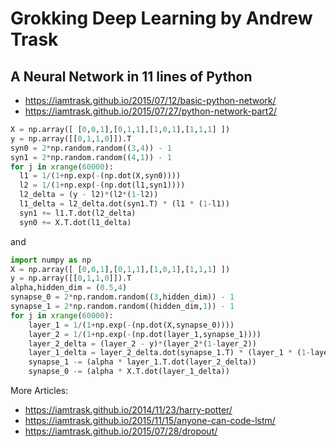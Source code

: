 # Grokking Deep Learning by Andrew Trask




##  A Neural Network in 11 lines of Python

- <https://iamtrask.github.io/2015/07/12/basic-python-network/>
- <https://iamtrask.github.io/2015/07/27/python-network-part2/>
 

``` python
X = np.array([ [0,0,1],[0,1,1],[1,0,1],[1,1,1] ])
y = np.array([[0,1,1,0]]).T
syn0 = 2*np.random.random((3,4)) - 1
syn1 = 2*np.random.random((4,1)) - 1
for j in xrange(60000):
  l1 = 1/(1+np.exp(-(np.dot(X,syn0))))
  l2 = 1/(1+np.exp(-(np.dot(l1,syn1))))
  l2_delta = (y - l2)*(l2*(1-l2))
  l1_delta = l2_delta.dot(syn1.T) * (l1 * (1-l1))
  syn1 += l1.T.dot(l2_delta)
  syn0 += X.T.dot(l1_delta)
```

and

``` python
import numpy as np
X = np.array([ [0,0,1],[0,1,1],[1,0,1],[1,1,1] ])
y = np.array([[0,1,1,0]]).T
alpha,hidden_dim = (0.5,4)
synapse_0 = 2*np.random.random((3,hidden_dim)) - 1
synapse_1 = 2*np.random.random((hidden_dim,1)) - 1
for j in xrange(60000):
    layer_1 = 1/(1+np.exp(-(np.dot(X,synapse_0))))
    layer_2 = 1/(1+np.exp(-(np.dot(layer_1,synapse_1))))
    layer_2_delta = (layer_2 - y)*(layer_2*(1-layer_2))
    layer_1_delta = layer_2_delta.dot(synapse_1.T) * (layer_1 * (1-layer_1))
    synapse_1 -= (alpha * layer_1.T.dot(layer_2_delta))
    synapse_0 -= (alpha * X.T.dot(layer_1_delta))
```



More Articles:
- https://iamtrask.github.io/2014/11/23/harry-potter/
- https://iamtrask.github.io/2015/11/15/anyone-can-code-lstm/
- https://iamtrask.github.io/2015/07/28/dropout/


